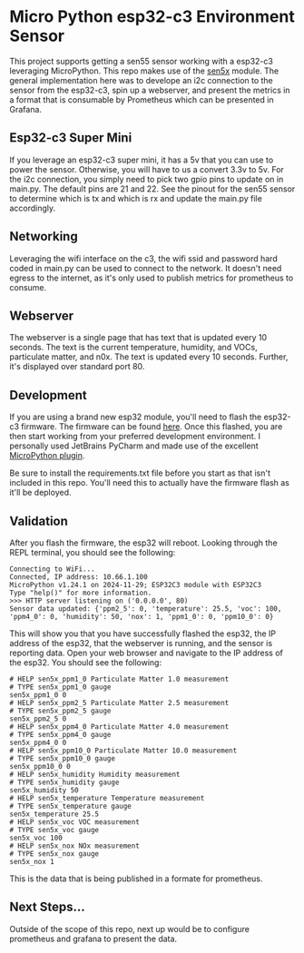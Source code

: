 # Micro Python esp32-c3 Environment Sensor

This project supports getting a sen55 sensor working with a esp32-c3 leveraging MicroPython. This repo makes use of the
[sen5x](https://pypi.org/project/sensirion-i2c-sen5x/) module. The general implementation here was to develope an i2c 
connection to the sensor from the esp32-c3, spin up a webserver, and present the metrics in a format that is consumable
by Prometheus which can be presented in Grafana.

## Esp32-c3 Super Mini
If you leverage an esp32-c3 super mini, it has a 5v that you can use to power the sensor. Otherwise, you will have to us
a convert 3.3v to 5v. For the i2c connection, you simply need to pick two gpio pins to update on in main.py. The 
default pins are 21 and 22. See the pinout for the sen55 sensor to determine which is tx and which is rx and update
the main.py file accordingly.

## Networking
Leveraging the wifi interface on the c3, the wifi ssid and password hard coded in main.py can be used to connect to the
network. It doesn't need egress to the internet, as it's only used to publish metrics for prometheus to consume.

## Webserver
The webserver is a single page that has text that is updated every 10 seconds. The text is the current temperature,
humidity, and VOCs, particulate matter, and n0x. The text is updated every 10 seconds. Further, it's displayed over
standard port 80.

## Development
If you are using a brand new esp32 module, you'll need to flash the esp32-c3 firmware. The firmware can be found
[here](https://micropython.org/download/ESP32_GENERIC_C3/). Once this flashed, you are  then start working from your preferred
development environment. I personally used JetBrains PyCharm and made use of the excellent [MicroPython plugin](https://plugins.jetbrains.com/plugin/16233-micropython).

Be sure to install the requirements.txt file before you start as that isn't included in this repo. You'll need this to 
actually have the firmware flash as it'll be deployed. 

## Validation
After you flash the firmware, the esp32 will reboot. Looking through the REPL terminal, you should see the following:

```
Connecting to WiFi...
Connected, IP address: 10.66.1.100
MicroPython v1.24.1 on 2024-11-29; ESP32C3 module with ESP32C3
Type "help()" for more information.
>>> HTTP server listening on ('0.0.0.0', 80)
Sensor data updated: {'ppm2_5': 0, 'temperature': 25.5, 'voc': 100, 'ppm4_0': 0, 'humidity': 50, 'nox': 1, 'ppm1_0': 0, 'ppm10_0': 0}
```

This will show you that you have successfully flashed the esp32, the IP address of the esp32, that the webserver is 
running, and the sensor is reporting data. Open your web browser and navigate to the IP address of the esp32. You should
see the following:

```
# HELP sen5x_ppm1_0 Particulate Matter 1.0 measurement
# TYPE sen5x_ppm1_0 gauge
sen5x_ppm1_0 0
# HELP sen5x_ppm2_5 Particulate Matter 2.5 measurement
# TYPE sen5x_ppm2_5 gauge
sen5x_ppm2_5 0
# HELP sen5x_ppm4_0 Particulate Matter 4.0 measurement
# TYPE sen5x_ppm4_0 gauge
sen5x_ppm4_0 0
# HELP sen5x_ppm10_0 Particulate Matter 10.0 measurement
# TYPE sen5x_ppm10_0 gauge
sen5x_ppm10_0 0
# HELP sen5x_humidity Humidity measurement
# TYPE sen5x_humidity gauge
sen5x_humidity 50
# HELP sen5x_temperature Temperature measurement
# TYPE sen5x_temperature gauge
sen5x_temperature 25.5
# HELP sen5x_voc VOC measurement
# TYPE sen5x_voc gauge
sen5x_voc 100
# HELP sen5x_nox NOx measurement
# TYPE sen5x_nox gauge
sen5x_nox 1
```

This is the data that is being published in a formate for prometheus.

## Next Steps...
Outside of the scope of this repo, next up would be to configure prometheus and grafana to present the data. 
